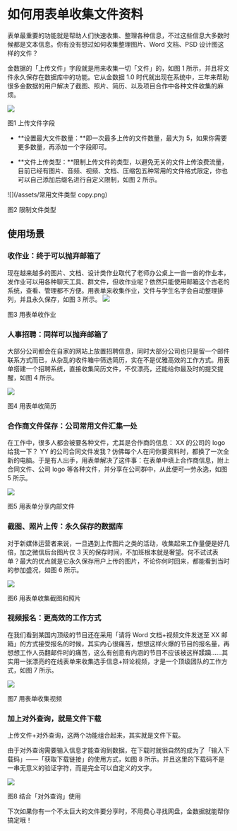 # 如何用表单收集文件资料

表单最重要的功能就是帮助人们快速收集、整理各种信息，不过这些信息大多数时候都是文本信息。你有没有想过如何收集整理图片、Word 文档、PSD 设计图这样的文件？

金数据的「上传文件」字段就是用来收集一切「文件」的，如图 1 所示，并且将文件永久保存在数据库中的功能。它从金数据 1.0 时代就出现在系统中，三年来帮助很多金数据的用户解决了截图、照片、简历、以及项目合作中各种文件收集的麻烦。

![](/assets/上传文件.png)

图1 上传文件字段

* **设置最大文件数量：**即一次最多上传的文件数量，最大为 5，如果你需要更多数量，再添加一个字段即可。

* **文件上传类型：**限制上传文件的类型，以避免无关的文件上传浪费流量，目前已经有图片、音频、视频、文档、压缩包五种常用的文件格式限定，你也可以自己添加后缀名进行自定义限制，如图 2 所示。


![](/assets/常用文件类型 copy.png)

图2 限制文件类型

## 使用场景

### 收作业：终于可以抛弃邮箱了

现在越来越多的图片、文档、设计类作业取代了老师办公桌上一沓一沓的作业本，发作业可以用各种聊天工具、群文件，但收作业呢？依然只能使用邮箱这个古老的系统，查看、管理都不方便。用表单来收集作业，文件与学生名字会自动整理排列，并且永久保存，如图 3 所示。
![](/assets/多媒体作业.png)

图3 用表单收作业

### 人事招聘：同样可以抛弃邮箱了

大部分公司都会在自家的网站上放置招聘信息，同时大部分公司也只是留一个邮件联系方式而已，从杂乱的收件箱中筛选简历，实在不是优雅高效的工作方式。用表单搭建一个招聘系统，直接收集简历文件，不仅漂亮，还能给你最及时的提交提醒，如图 4 所示。

![](/assets/在线招聘简历.png)

图4 用表单收简历

### 合作商文件保存：公司常用文件汇集一处

在工作中，很多人都会被要各种文件，尤其是合作商的信息： XX 的公司的 logo 给我一下？ YY 的公司合同文件发我？仿佛每个人在问你要资料时，都换了一次全新的电脑。于是有人出手，用表单解决了这件事：在表单中填上合作商信息，附上合同文件、公司 logo 等各种文件，并分享在公司群中，从此便可一劳永逸，如图 5 所示。

![](/assets/赞助商信息整理-浏览器.png)

图5 用表单分享内部文件

### 截图、照片上传：永久保存的数据库

对于新媒体运营者来说，一旦遇到上传图片之类的活动，收集起来工作量便是好几倍，加之微信后台图片仅 3 天的保存时间，不加班根本就是奢望。何不试试表单？最大的优点就是它永久保存用户上传的图片，不论你何时回来，都能看到当时的参加盛况，如图 6 所示。

![](/assets/上传手机首屏截图-浏览器.png)

图6 用表单收集截图和照片

### 视频报名：更高效的工作方式

在我们看到某国内顶级的节目还在采用「请将 Word 文档+视频文件发送至 XX 邮箱」的方式接受报名的时候，其实内心很痛苦，想想这样火爆的节目的报名量，再想想工作人员翻邮件时的痛苦，这么有创意有内涵的节目不应该被这样蹂躏......其实用一张漂亮的在线表单来收集选手信息+辩论视频，才是一个顶级团队的工作方式，如图 7 所示。

![](/assets/网络节目报名-2.png)

图7 用表单收集视频

### 加上对外查询，就是文件下载

上传文件+对外查询，这两个功能组合起来，其实就是文件下载。

由于对外查询需要输入信息才能查询到数据，在下载时就很自然的成为了「输入下载码」——「获取下载链接」的使用方式，如图 8 所示。并且这里的下载码不是一串无意义的验证字符，而是完全可以自定义的文字。

![](/assets/钉钉下载.JPG)

图8 结合「对外查询」使用

下次如果你有一个不太巨大的文件要分享时，不用费心寻找网盘，金数据就能帮你搞定哦！

